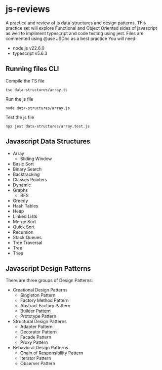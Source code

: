 # js-reviews
A practice and review of js data-structures and design patterns.
This practice set will explore Functional and Object Oriented sides of javascript as well to impliment typescript and code testing using jest.
Files are commented using @use JSDoc as a best practice
You will need: 
- node.js v22.6.0
- typescript v5.6.3

## Running files CLI
Compile the TS file
```
tsc data-structures/array.ts
```
Run the js file
```
node data-structures/array.js
```
Test the js file
```
npx jest data-structures/array.test.js
```

## Javascript Data Structures
- Array
   - Sliding Window
- Basic Sort
- Binary Search
- Backtracking
- Classes Pointers
- Dynamic
- Graphs
   - BFS
- Greedy
- Hash Tables
- Heap
- Linked Lists
- Merge Sort
- Quick Sort
- Recursion
- Stack Queues
- Tree Traversal
- Tree
- Tries

## Javascript Design Patterns
There are three groups of Design Patterns:
- Creational Design Patterns
   - Singleton Pattern
   - Factory Method Pattern
   - Abstract Factory Pattern
   - Builder Pattern
   - Prototype Pattern
- Structural Design Patterns
   - Adapter Pattern
   - Decorator Pattern
   - Facade Pattern
   - Proxy Pattern
- Behavioral Design Patterns
   - Chain of Responsibility Pattern
   - Iterator Pattern
   - Observer Pattern
